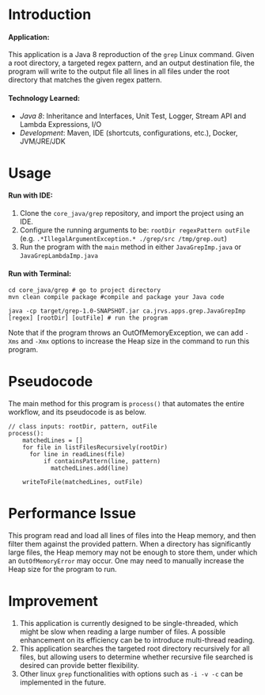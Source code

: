 # Introduction

#### Application:
This application is a Java 8 reproduction of the `grep` Linux command. Given a root directory, a targeted regex pattern, and an output destination file,
the program will write to the output file all lines in all files under the root directory that matches the given regex pattern.

#### Technology Learned:
- *Java 8*: Inheritance and Interfaces, Unit Test, Logger, Stream API and Lambda Expressions, I/O
- *Development*: Maven, IDE (shortcuts, configurations, etc.), Docker, JVM/JRE/JDK

# Usage

#### Run with IDE:
1. Clone the `core_java/grep` repository, and import the project using an IDE.
2. Configure the running arguments to be: `rootDir regexPattern outFile` (e.g. `.*IllegalArgumentException.* ./grep/src /tmp/grep.out`) 
3. Run the program with the `main` method in either `JavaGrepImp.java` or `JavaGrepLambdaImp.java`

#### Run with Terminal:
```
cd core_java/grep # go to project directory
mvn clean compile package #compile and package your Java code

java -cp target/grep-1.0-SNAPSHOT.jar ca.jrvs.apps.grep.JavaGrepImp [regex] [rootDir] [outFile] # run the program
```
Note that if the program throws an OutOfMemoryException, we can add `-Xms` and `-Xmx` options to increase the Heap size in the command to run this program. 

# Pseudocode
The main method for this program is `process()` that automates the entire workflow, and its pseudocode is as below.
```$xslt
// class inputs: rootDir, pattern, outFile
process():
    matchedLines = []
    for file in listFilesRecursively(rootDir)
      for line in readLines(file)
          if containsPattern(line, pattern)
            matchedLines.add(line)
    
    writeToFile(matchedLines, outFile)
```

# Performance Issue
This program read and load all lines of files into the Heap memory, and then filter them against the provided pattern.
When a directory has significantly large files, the Heap memory may not be enough to store them, under which an `OutOfMemoryError` may occur. One may need to manually increase the Heap size for the program to run.

# Improvement
1. This application is currently designed to be single-threaded, which might be slow when reading a large number of files. A possible enhancement on its efficiency can be to introduce multi-thread reading.
2. This application searches the targeted root directory recursively for all files, but allowing users to determine whether recursive file searched is desired can provide better flexibility.
3. Other linux `grep` functionalities with options such as `-i -v -c` can be implemented in the future.